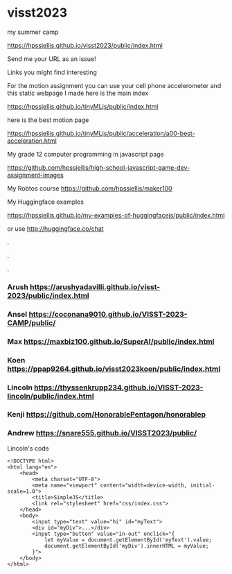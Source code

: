 # visst2023
my summer camp


https://hpssjellis.github.io/visst2023/public/index.html



Send me your URL as an issue!

Links you might find interesting

For the motion assignment you can use your cell phone accelerometer and this static webpage I made here is the main index

https://hpssjellis.github.io/tinyMLjs/public/index.html

here is the best motion page 

https://hpssjellis.github.io/tinyMLjs/public/acceleration/a00-best-acceleration.html



My grade 12 computer programming in javascript page

https://github.com/hpssjellis/high-school-javascript-game-dev-assignment-images

My Robtos course
https://github.com/hpssjellis/maker100

My Huggingface examples

https://hpssjellis.github.io/my-examples-of-huggingfacejs/public/index.html

or use http://huggingface.co/chat

.

.


.

### Arush    https://arushyadavilli.github.io/visst-2023/public/index.html

###  Ansel   https://coconana9010.github.io/VISST-2023-CAMP/public/

###  Max  https://maxbiz100.github.io/SuperAI/public/index.html

###  Koen  https://ppap9264.github.io/visst2023koen/public/index.html

### Lincoln https://thyssenkrupp234.github.io/VISST-2023-lincoln/public/index.html

### Kenji   https://github.com/HonorablePentagon/honorablep

### Andrew https://snare555.github.io/VISST2023/public/






Lincoln's code

```
<!DOCTYPE html>
<html lang="en">
    <head>
        <meta charset="UTF-8">
        <meta name="viewport" content="width=device-width, initial-scale=1.0">
        <title>SimpleJS</title>
        <link rel="stylesheet" href="css/index.css">
    </head>
    <body>
        <input type="text" value="hi" id="myText">
        <div id="myDiv">...</div>
        <input type="button" value="in-out" onclick="{
            let myValue = document.getElementById('myText').value;
            document.getElementById('myDiv').innerHTML = myValue;
        }">
    </body>
</html>
```
